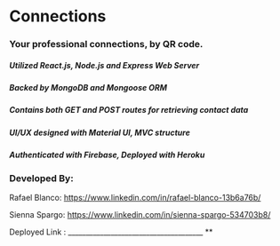 # Connections

### Your professional connections, by QR code.


##### Utilized React.js, Node.js and Express Web Server
##### Backed by MongoDB and Mongoose ORM
##### Contains both GET and POST routes for retrieving contact data
##### UI/UX designed with Material UI, MVC structure
##### Authenticated with Firebase, Deployed with Heroku

### Developed By:

Rafael Blanco: https://www.linkedin.com/in/rafael-blanco-13b6a76b/

Sienna Spargo: https://www.linkedin.com/in/sienna-spargo-534703b8/

Deployed Link : ______________________________________ **
